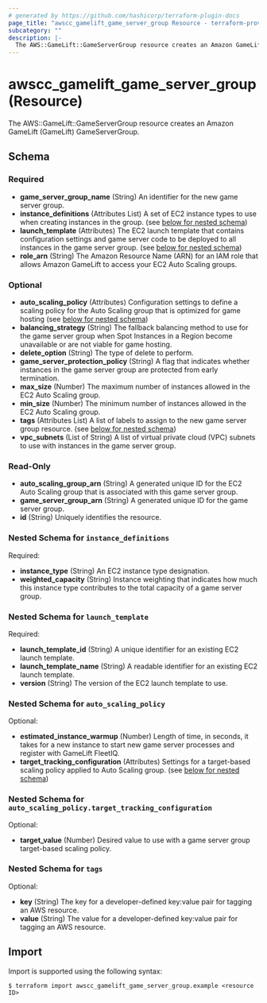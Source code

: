 ```yaml
---
# generated by https://github.com/hashicorp/terraform-plugin-docs
page_title: "awscc_gamelift_game_server_group Resource - terraform-provider-awscc"
subcategory: ""
description: |-
  The AWS::GameLift::GameServerGroup resource creates an Amazon GameLift (GameLift) GameServerGroup.
---
```


# awscc_gamelift_game_server_group (Resource)

The AWS::GameLift::GameServerGroup resource creates an Amazon GameLift (GameLift) GameServerGroup.



<!-- schema generated by tfplugindocs -->
## Schema

### Required

- **game_server_group_name** (String) An identifier for the new game server group.
- **instance_definitions** (Attributes List) A set of EC2 instance types to use when creating instances in the group. (see [below for nested schema](#nestedatt--instance_definitions))
- **launch_template** (Attributes) The EC2 launch template that contains configuration settings and game server code to be deployed to all instances in the game server group. (see [below for nested schema](#nestedatt--launch_template))
- **role_arn** (String) The Amazon Resource Name (ARN) for an IAM role that allows Amazon GameLift to access your EC2 Auto Scaling groups.

### Optional

- **auto_scaling_policy** (Attributes) Configuration settings to define a scaling policy for the Auto Scaling group that is optimized for game hosting (see [below for nested schema](#nestedatt--auto_scaling_policy))
- **balancing_strategy** (String) The fallback balancing method to use for the game server group when Spot Instances in a Region become unavailable or are not viable for game hosting.
- **delete_option** (String) The type of delete to perform.
- **game_server_protection_policy** (String) A flag that indicates whether instances in the game server group are protected from early termination.
- **max_size** (Number) The maximum number of instances allowed in the EC2 Auto Scaling group.
- **min_size** (Number) The minimum number of instances allowed in the EC2 Auto Scaling group.
- **tags** (Attributes List) A list of labels to assign to the new game server group resource. (see [below for nested schema](#nestedatt--tags))
- **vpc_subnets** (List of String) A list of virtual private cloud (VPC) subnets to use with instances in the game server group.

### Read-Only

- **auto_scaling_group_arn** (String) A generated unique ID for the EC2 Auto Scaling group that is associated with this game server group.
- **game_server_group_arn** (String) A generated unique ID for the game server group.
- **id** (String) Uniquely identifies the resource.

<a id="nestedatt--instance_definitions"></a>
### Nested Schema for `instance_definitions`

Required:

- **instance_type** (String) An EC2 instance type designation.
- **weighted_capacity** (String) Instance weighting that indicates how much this instance type contributes to the total capacity of a game server group.


<a id="nestedatt--launch_template"></a>
### Nested Schema for `launch_template`

Required:

- **launch_template_id** (String) A unique identifier for an existing EC2 launch template.
- **launch_template_name** (String) A readable identifier for an existing EC2 launch template.
- **version** (String) The version of the EC2 launch template to use.


<a id="nestedatt--auto_scaling_policy"></a>
### Nested Schema for `auto_scaling_policy`

Optional:

- **estimated_instance_warmup** (Number) Length of time, in seconds, it takes for a new instance to start new game server processes and register with GameLift FleetIQ.
- **target_tracking_configuration** (Attributes) Settings for a target-based scaling policy applied to Auto Scaling group. (see [below for nested schema](#nestedatt--auto_scaling_policy--target_tracking_configuration))

<a id="nestedatt--auto_scaling_policy--target_tracking_configuration"></a>
### Nested Schema for `auto_scaling_policy.target_tracking_configuration`

Optional:

- **target_value** (Number) Desired value to use with a game server group target-based scaling policy.



<a id="nestedatt--tags"></a>
### Nested Schema for `tags`

Optional:

- **key** (String) The key for a developer-defined key:value pair for tagging an AWS resource.
- **value** (String) The value for a developer-defined key:value pair for tagging an AWS resource.

## Import

Import is supported using the following syntax:

```shell
$ terraform import awscc_gamelift_game_server_group.example <resource ID>
```
